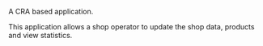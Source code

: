 A CRA based application.

This application allows a shop operator to update the shop data, products and view statistics.

